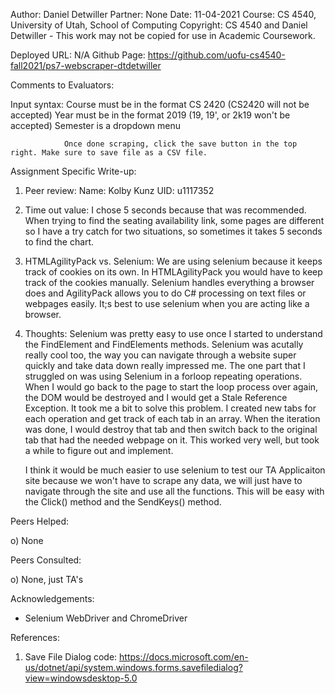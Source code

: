 ﻿Author:    Daniel Detwiller
Partner:   None
Date:      11-04-2021
Course:    CS 4540, University of Utah, School of Computing
Copyright: CS 4540 and Daniel Detwiller - This work may not be copied for use in Academic Coursework.

Deployed URL:  N/A
Github Page:   https://github.com/uofu-cs4540-fall2021/ps7-webscraper-dtdetwiller

Comments to Evaluators:

  Input syntax: Course must be in the format CS 2420 (CS2420 will not be accepted)
				Year must be in the format 2019 (19, 19', or 2k19 won't be accepted)
				Semester is a dropdown menu

				Once done scraping, click the save button in the top right. Make sure to save file as a CSV file.


Assignment Specific Write-up:

  1. Peer review: 
		Name: Kolby Kunz
		UID: u1117352

  2. Time out value:
		I chose 5 seconds because that was recommended. When trying to find the seating availability link, some pages are
		different so I have a try catch for two situations, so sometimes it takes 5 seconds to find the chart.
  
  3. HTMLAgilityPack vs. Selenium:
		We are using selenium because it keeps track of cookies on its own. In HTMLAgilityPack you would have to keep track of 
		the cookies manually. Selenium handles everything a browser does and AgilityPack allows you to do C# processing on text files
		or webpages easily. It;s best to use selenium when you are acting like a browser.
  
  4. Thoughts:
		Selenium was pretty easy to use once I started to understand the FindElement and FindElements methods. Selenium was acutally really cool
		too, the way you can navigate through a website super quickly and take data down really impressed me. The one part that I struggled on
		was using Selenium in a forloop repeating operations. When I would go back to the page to start the loop process over again, the DOM
		would be destroyed and I would get a Stale Reference Exception. It took me a bit to solve this problem. I created new tabs for each operation
		and get track of each tab in an array. When the iteration was done, I would destroy that tab and then switch back to the original tab
		that had the needed webpage on it. This worked very well, but took a while to figure out and implement.

		I think it would be much easier to use selenium to test our TA Applicaiton site because we won't have to scrape any data, we will just have
		to navigate through the site and use all the functions. This will be easy with the Click() method and the SendKeys() method. 
		

Peers Helped:

  o) None

Peers Consulted:

   o) None, just TA's

Acknowledgements:

   - Selenium WebDriver and ChromeDriver

References:

   1. Save File Dialog code: https://docs.microsoft.com/en-us/dotnet/api/system.windows.forms.savefiledialog?view=windowsdesktop-5.0
